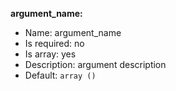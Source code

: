 **argument_name:**

* Name: argument_name
* Is required: no
* Is array: yes
* Description: argument description
* Default: `array ()`
